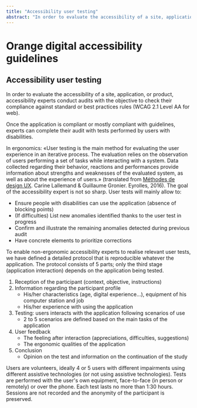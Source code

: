```yaml
---
title: "Accessibility user testing"
abstract: "In order to evaluate the accessibility of a site, application, or product, accessibility experts conduct audits"
---
```


# Orange digital accessibility guidelines

## Accessibility user testing

In order to evaluate the accessibility of a site, application, or product, accessibility experts conduct audits with the objective to check their compliance against standard or best practices rules (<abbr>WCAG</abbr> 2.1 Level AA for web).

Once the application is compliant or mostly compliant with guidelines, experts can complete their audit with tests performed by users with disabilities. 

In ergonomics: «User testing is the main method for evaluating the user experience in an iterative process. The evaluation relies on the observation of users performing a set of tasks while interacting with a system. Data collected regarding their behavior, reactions and performances provide information about strengths and weaknesses of the evaluated system, as well as about the experience of users.» (translated from <a href="http://tecfaetu.unige.ch/etu-maltt/xerneas/jaquiet7/tests_utilisateurs_(Lallemand2016).pdf" title="Méthodes de design UX (french PDF file)" aria-label="Méthodes de design UX (french PDF file)">Méthodes de design UX</a>. Carine Lallemand & Guillaume Gronier. Eyrolles, 2016).
The goal of the accessibility expert is not so sharp. User tests will mainly allow to: 
 - Ensure people with disabilities can use the application (absence of blocking points) 
 - (If difficulties) List new anomalies identified thanks to the user test in progress
 - Confirm and illustrate the remaining anomalies detected during previous audit 
 - Have concrete elements to prioritize corrections

To enable non-ergonomic accessibility experts to realise relevant user tests, we have defined a detailed protocol that is reproducible whatever the application. The protocol consists of 5 parts; only the third stage (application interaction) depends on the application being tested. 

1.	Reception of the participant (context, objective, instructions) 
2.	Information regarding the participant profile
    - His/her characteristics (age, digital experience…), equipment of his computer station and job
    - His/her experience with using the application
3.	Testing: users interacts with the application following scenarios of use
    - 2 to 5 scenarios are defined based on the main tasks of the application
4.	User feedback 
    - The feeling after interaction (appreciations, difficulties, suggestions) 
    - The ergonomic qualities of the application
5.	Conclusion 
    - Opinion on the test and information on the continuation of the study

Users are volunteers, ideally 4 or 5 users with different impairments using different assistive technologies (or not using assistive technologies). Tests are performed with the user's own equipment, face-to-face (in person or remotely) or over the phone. Each test lasts no more than 1:30 hours. Sessions are not recorded and the anonymity of the participant is preserved. 
